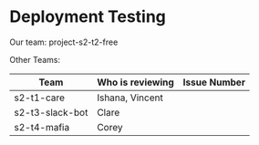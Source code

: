 # Deployment Testing
    
Our team: project-s2-t2-free

Other Teams:
  
| Team                     | Who is reviewing | Issue Number |
|--------------------------|------------------|--------------|
| s2-t1-care               | Ishana, Vincent  |              |
| s2-t3-slack-bot          |      Clare       |              |
| s2-t4-mafia              |      Corey       |              |
